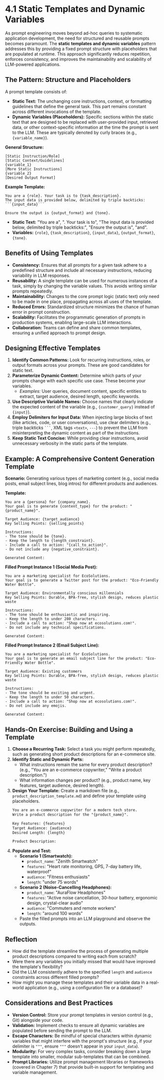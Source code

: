 # 4.1 Static Templates and Dynamic Variables

As prompt engineering moves beyond ad-hoc queries to systematic application development, the need for structured and reusable prompts becomes paramount. The **static templates and dynamic variables** pattern addresses this by providing a fixed prompt structure with placeholders that are populated at runtime. This approach significantly reduces repetition, enforces consistency, and improves the maintainability and scalability of LLM-powered applications.

## The Pattern: Structure and Placeholders

A prompt template consists of:

*   **Static Text:** The unchanging core instructions, context, or formatting guidelines that define the general task. This part remains constant across different invocations of the template.
*   **Dynamic Variables (Placeholders):** Specific sections within the static text that are designed to be replaced with user-provided input, retrieved data, or other context-specific information at the time the prompt is sent to the LLM. These are typically denoted by curly braces (e.g., `{variable_name}`).

**General Structure:**
```
[Static Instruction/Role]
[Static Context/Guidelines]
{variable_1}
[More Static Instructions]
{variable_2}
[Desired Output Format]
```

**Example Template:**
```
You are a {role}. Your task is to {task_description}.
The input data is provided below, delimited by triple backticks:
```{input_data}```

Ensure the output is {output_format} and {tone}.
```

*   **Static Text:** "You are a", ". Your task is to", "The input data is provided below, delimited by triple backticks:", "Ensure the output is", "and".
*   **Variables:** `{role}`, `{task_description}`, `{input_data}`, `{output_format}`, `{tone}`.

## Benefits of Using Templates

*   **Consistency:** Ensures that all prompts for a given task adhere to a predefined structure and include all necessary instructions, reducing variability in LLM responses.
*   **Reusability:** A single template can be used for numerous instances of a task, simply by changing the variable values. This avoids writing similar prompts repeatedly.
*   **Maintainability:** Changes to the core prompt logic (static text) only need to be made in one place, propagating across all uses of the template.
*   **Reduced Errors:** Standardized structure minimizes the chance of human error in prompt construction.
*   **Scalability:** Facilitates the programmatic generation of prompts in production systems, enabling large-scale LLM interactions.
*   **Collaboration:** Teams can define and share common templates, ensuring a unified approach to prompt design.

## Designing Effective Templates

1.  **Identify Common Patterns:** Look for recurring instructions, roles, or output formats across your prompts. These are good candidates for static text.
2.  **Parameterize Dynamic Content:** Determine which parts of your prompts change with each specific use case. These become your variables.
    *   *Examples:* User queries, document content, specific entities to extract, target audience, desired length, specific keywords.
3.  **Use Descriptive Variable Names:** Choose names that clearly indicate the expected content of the variable (e.g., `{customer_query}` instead of `{input}`).
4.  **Employ Delimiters for Input Data:** When injecting large blocks of text (like articles, code, or user conversations), use clear delimiters (e.g., triple backticks ```` ``` ````, XML tags `<text>`, `---`) to prevent the LLM from misinterpreting the dynamic content as part of the instructions.
5.  **Keep Static Text Concise:** While providing clear instructions, avoid unnecessary verbosity in the static parts of the template.

## Example: A Comprehensive Content Generation Template

**Scenario:** Generating various types of marketing content (e.g., social media posts, email subject lines, blog intros) for different products and audiences.

**Template:**
```
You are a {persona} for {company_name}.
Your goal is to generate {content_type} for the product: "{product_name}".

Target Audience: {target_audience}
Key Selling Points: {selling_points}

Instructions:
- The tone should be {tone}.
- Keep the length to {length_constraint}.
- Include a call to action: "{call_to_action}".
- Do not include any {negative_constraint}.

Generated Content:
```

**Filled Prompt Instance 1 (Social Media Post):**
```
You are a marketing specialist for EcoSolutions.
Your goal is to generate a Twitter post for the product: "Eco-Friendly Water Bottle".

Target Audience: Environmentally conscious millennials
Key Selling Points: Durable, BPA-free, stylish design, reduces plastic waste

Instructions:
- The tone should be enthusiastic and inspiring.
- Keep the length to under 280 characters.
- Include a call to action: "Shop now at ecosolutions.com!".
- Do not include any technical specifications.

Generated Content:
```

**Filled Prompt Instance 2 (Email Subject Line):**
```
You are a marketing specialist for EcoSolutions.
Your goal is to generate an email subject line for the product: "Eco-Friendly Water Bottle".

Target Audience: Existing customers
Key Selling Points: Durable, BPA-free, stylish design, reduces plastic waste

Instructions:
- The tone should be exciting and urgent.
- Keep the length to under 50 characters.
- Include a call to action: "Shop now at ecosolutions.com!".
- Do not include any emojis.

Generated Content:
```

## Hands-On Exercise: Building and Using a Template

1.  **Choose a Recurring Task:** Select a task you might perform repeatedly, such as generating short product descriptions for an e-commerce site.
2.  **Identify Static and Dynamic Parts:**
    *   What instructions remain the same for every product description? (e.g., "You are an e-commerce copywriter," "Write a product description.")
    *   What information changes per product? (e.g., product name, key features, target audience, desired length).
3.  **Design Your Template:** Create a markdown file (e.g., `product_description_template.md`) and define your template using placeholders.
    ```markdown
    You are an e-commerce copywriter for a modern tech store.
    Write a product description for the "{product_name}".

    Key Features: {features}
    Target Audience: {audience}
    Desired Length: {length}

    Product Description:
    ```
4.  **Populate and Test:**
    *   **Scenario 1 (Smartwatch):**
        *   `product_name`: "Zenith Smartwatch"
        *   `features`: "Heart rate monitoring, GPS, 7-day battery life, waterproof"
        *   `audience`: "Fitness enthusiasts"
        *   `length`: "under 75 words"
    *   **Scenario 2 (Noise-Cancelling Headphones):**
        *   `product_name`: "AuraFlow Headphones"
        *   `features`: "Active noise cancellation, 30-hour battery, ergonomic design, crystal-clear audio"
        *   `audience`: "Commuters and remote workers"
        *   `length`: "around 100 words"
    *   Paste the filled prompts into an LLM playground and observe the outputs.

## Reflection

*   How did the template streamline the process of generating multiple product descriptions compared to writing each from scratch?
*   Were there any variables you initially missed that would have improved the template's flexibility?
*   Did the LLM consistently adhere to the specified `length` and `audience` constraints across different filled prompts?
*   How might you manage these templates and their variable data in a real-world application (e.g., using a configuration file or a database)?

## Considerations and Best Practices

*   **Version Control:** Store your prompt templates in version control (e.g., Git) alongside your code.
*   **Validation:** Implement checks to ensure all dynamic variables are populated before sending the prompt to the LLM.
*   **Escape Characters:** Be mindful of special characters within dynamic variables that might interfere with the prompt's structure (e.g., if your delimiter is `"""`, ensure `"""` doesn't appear in your `input_data`).
*   **Modularity:** For very complex tasks, consider breaking down a large template into smaller, modular sub-templates that can be combined.
*   **Prompt Libraries:** Utilize prompt management libraries or frameworks (covered in Chapter 7) that provide built-in support for templating and variable management.
